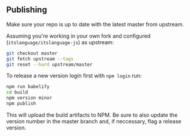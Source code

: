 ## Publishing

Make sure your repo is up to date with the latest master from upstream.

Assuming you're working in your own fork and configured (`itslanguage/itslanguage-js`) as upstream:

```sh
git checkout master
git fetch upstream --tags
git reset --hard upstream/master
```

To release a new version login first with `npm login` run:

```sh
npm run babelify
cd build
npm version minor
npm publish
```
This will upload the build artifacts to NPM. Be sure to also update the version number in the master branch and,
if neccessary, flag a release version.
